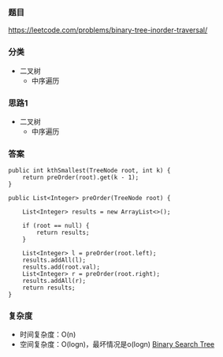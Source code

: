 ### 题目
https://leetcode.com/problems/binary-tree-inorder-traversal/

### 分类
* 二叉树
    * 中序遍历

### 思路1
* 二叉树
    * 中序遍历

### 答案
```
public int kthSmallest(TreeNode root, int k) {
    return preOrder(root).get(k - 1);
}

public List<Integer> preOrder(TreeNode root) {
    
    List<Integer> results = new ArrayList<>();
    
    if (root == null) {
        return results;
    }
    
    List<Integer> l = preOrder(root.left);
    results.addAll(l);
    results.add(root.val);
    List<Integer> r = preOrder(root.right);
    results.addAll(r);
    return results;
}
```

### 复杂度
* 时间复杂度：O(n)
* 空间复杂度：O(logn)，最坏情况是o(logn) [Binary Search Tree](https://github.com/HolmesJJ/CS2040S-Data-Structures-and-Algorithms/wiki/Binary-Search-Tree)

